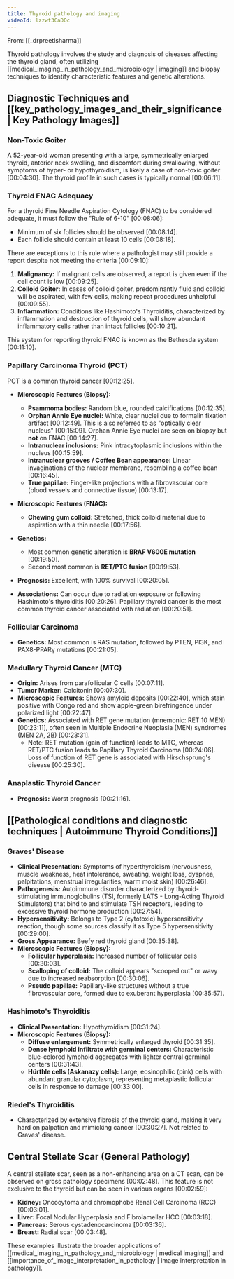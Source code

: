 ```yaml
---
title: Thyroid pathology and imaging
videoId: lzzwt3CaDOc
---
```


From: [[_drpreetisharma]] <br/> 

Thyroid pathology involves the study and diagnosis of diseases affecting the thyroid gland, often utilizing [[medical_imaging_in_pathology_and_microbiology | imaging]] and biopsy techniques to identify characteristic features and genetic alterations.

## Diagnostic Techniques and [[key_pathology_images_and_their_significance | Key Pathology Images]]

### Non-Toxic Goiter
A 52-year-old woman presenting with a large, symmetrically enlarged thyroid, anterior neck swelling, and discomfort during swallowing, without symptoms of hyper- or hypothyroidism, is likely a case of non-toxic goiter <a class="yt-timestamp" data-t="00:04:30">[00:04:30]</a>. The thyroid profile in such cases is typically normal <a class="yt-timestamp" data-t="00:06:11">[00:06:11]</a>.

### Thyroid FNAC Adequacy
For a thyroid Fine Needle Aspiration Cytology (FNAC) to be considered adequate, it must follow the "Rule of 6-10" <a class="yt-timestamp" data-t="00:08:06">[00:08:06]</a>:
*   Minimum of six follicles should be observed <a class="yt-timestamp" data-t="00:08:14">[00:08:14]</a>.
*   Each follicle should contain at least 10 cells <a class="yt-timestamp" data-t="00:08:18">[00:08:18]</a>.

There are exceptions to this rule where a pathologist may still provide a report despite not meeting the criteria <a class="yt-timestamp" data-t="00:09:10">[00:09:10]</a>:
1.  **Malignancy:** If malignant cells are observed, a report is given even if the cell count is low <a class="yt-timestamp" data-t="00:09:25">[00:09:25]</a>.
2.  **Colloid Goiter:** In cases of colloid goiter, predominantly fluid and colloid will be aspirated, with few cells, making repeat procedures unhelpful <a class="yt-timestamp" data-t="00:09:55">[00:09:55]</a>.
3.  **Inflammation:** Conditions like Hashimoto's Thyroiditis, characterized by inflammation and destruction of thyroid cells, will show abundant inflammatory cells rather than intact follicles <a class="yt-timestamp" data-t="00:10:21">[00:10:21]</a>.

This system for reporting thyroid FNAC is known as the Bethesda system <a class="yt-timestamp" data-t="00:11:10">[00:11:10]</a>.

### Papillary Carcinoma Thyroid (PCT)
PCT is a common thyroid cancer <a class="yt-timestamp" data-t="00:12:25">[00:12:25]</a>.
*   **Microscopic Features (Biopsy):**
    *   **Psammoma bodies:** Random blue, rounded calcifications <a class="yt-timestamp" data-t="00:12:35">[00:12:35]</a>.
    *   **Orphan Annie Eye nuclei:** White, clear nuclei due to formalin fixation artifact <a class="yt-timestamp" data-t="00:12:49">[00:12:49]</a>. This is also referred to as "optically clear nucleus" <a class="yt-timestamp" data-t="00:15:09">[00:15:09]</a>. Orphan Annie Eye nuclei are seen on biopsy but **not** on FNAC <a class="yt-timestamp" data-t="00:14:27">[00:14:27]</a>.
    *   **Intranuclear inclusions:** Pink intracytoplasmic inclusions within the nucleus <a class="yt-timestamp" data-t="00:15:59">[00:15:59]</a>.
    *   **Intranuclear grooves / Coffee Bean appearance:** Linear invaginations of the nuclear membrane, resembling a coffee bean <a class="yt-timestamp" data-t="00:16:45">[00:16:45]</a>.
    *   **True papillae:** Finger-like projections with a fibrovascular core (blood vessels and connective tissue) <a class="yt-timestamp" data-t="00:13:17">[00:13:17]</a>.

*   **Microscopic Features (FNAC):**
    *   **Chewing gum colloid:** Stretched, thick colloid material due to aspiration with a thin needle <a class="yt-timestamp" data-t="00:17:56">[00:17:56]</a>.

*   **Genetics:**
    *   Most common genetic alteration is **BRAF V600E mutation** <a class="yt-timestamp" data-t="00:19:50">[00:19:50]</a>.
    *   Second most common is **RET/PTC fusion** <a class="yt-timestamp" data-t="00:19:53">[00:19:53]</a>.
*   **Prognosis:** Excellent, with 100% survival <a class="yt-timestamp" data-t="00:20:05">[00:20:05]</a>.
*   **Associations:** Can occur due to radiation exposure or following Hashimoto's thyroiditis <a class="yt-timestamp" data-t="00:20:26">[00:20:26]</a>. Papillary thyroid cancer is the most common thyroid cancer associated with radiation <a class="yt-timestamp" data-t="00:20:51">[00:20:51]</a>.

### Follicular Carcinoma
*   **Genetics:** Most common is RAS mutation, followed by PTEN, PI3K, and PAX8-PPARγ mutations <a class="yt-timestamp" data-t="00:21:05">[00:21:05]</a>.

### Medullary Thyroid Cancer (MTC)
*   **Origin:** Arises from parafollicular C cells <a class="yt-timestamp" data-t="00:07:11">[00:07:11]</a>.
*   **Tumor Marker:** Calcitonin <a class="yt-timestamp" data-t="00:07:30">[00:07:30]</a>.
*   **Microscopic Features:** Shows amyloid deposits <a class="yt-timestamp" data-t="00:22:40">[00:22:40]</a>, which stain positive with Congo red and show apple-green birefringence under polarized light <a class="yt-timestamp" data-t="00:22:47">[00:22:47]</a>.
*   **Genetics:** Associated with RET gene mutation (mnemonic: RET 10 MEN) <a class="yt-timestamp" data-t="00:23:11">[00:23:11]</a>, often seen in Multiple Endocrine Neoplasia (MEN) syndromes (MEN 2A, 2B) <a class="yt-timestamp" data-t="00:23:31">[00:23:31]</a>.
    *   Note: RET mutation (gain of function) leads to MTC, whereas RET/PTC fusion leads to Papillary Thyroid Carcinoma <a class="yt-timestamp" data-t="00:24:06">[00:24:06]</a>. Loss of function of RET gene is associated with Hirschsprung's disease <a class="yt-timestamp" data-t="00:25:30">[00:25:30]</a>.

### Anaplastic Thyroid Cancer
*   **Prognosis:** Worst prognosis <a class="yt-timestamp" data-t="00:21:16">[00:21:16]</a>.

## [[Pathological conditions and diagnostic techniques | Autoimmune Thyroid Conditions]]

### Graves' Disease
*   **Clinical Presentation:** Symptoms of hyperthyroidism (nervousness, muscle weakness, heat intolerance, sweating, weight loss, dyspnea, palpitations, menstrual irregularities, warm moist skin) <a class="yt-timestamp" data-t="00:26:46">[00:26:46]</a>.
*   **Pathogenesis:** Autoimmune disorder characterized by thyroid-stimulating immunoglobulins (TSI, formerly LATS - Long-Acting Thyroid Stimulators) that bind to and stimulate TSH receptors, leading to excessive thyroid hormone production <a class="yt-timestamp" data-t="00:27:54">[00:27:54]</a>.
*   **Hypersensitivity:** Belongs to Type 2 (cytotoxic) hypersensitivity reaction, though some sources classify it as Type 5 hypersensitivity <a class="yt-timestamp" data-t="00:29:00">[00:29:00]</a>.
*   **Gross Appearance:** Beefy red thyroid gland <a class="yt-timestamp" data-t="00:35:38">[00:35:38]</a>.
*   **Microscopic Features (Biopsy):**
    *   **Follicular hyperplasia:** Increased number of follicular cells <a class="yt-timestamp" data-t="00:30:03">[00:30:03]</a>.
    *   **Scalloping of colloid:** The colloid appears "scooped out" or wavy due to increased reabsorption <a class="yt-timestamp" data-t="00:30:06">[00:30:06]</a>.
    *   **Pseudo papillae:** Papillary-like structures without a true fibrovascular core, formed due to exuberant hyperplasia <a class="yt-timestamp" data-t="00:35:57">[00:35:57]</a>.

### Hashimoto's Thyroiditis
*   **Clinical Presentation:** Hypothyroidism <a class="yt-timestamp" data-t="00:31:24">[00:31:24]</a>.
*   **Microscopic Features (Biopsy):**
    *   **Diffuse enlargement:** Symmetrically enlarged thyroid <a class="yt-timestamp" data-t="00:31:35">[00:31:35]</a>.
    *   **Dense lymphoid infiltrate with germinal centers:** Characteristic blue-colored lymphoid aggregates with lighter central germinal centers <a class="yt-timestamp" data-t="00:31:43">[00:31:43]</a>.
    *   **Hürthle cells (Askanazy cells):** Large, eosinophilic (pink) cells with abundant granular cytoplasm, representing metaplastic follicular cells in response to damage <a class="yt-timestamp" data-t="00:33:00">[00:33:00]</a>.

### Riedel's Thyroiditis
*   Characterized by extensive fibrosis of the thyroid gland, making it very hard on palpation and mimicking cancer <a class="yt-timestamp" data-t="00:30:27">[00:30:27]</a>. Not related to Graves' disease.

## Central Stellate Scar (General Pathology)
A central stellate scar, seen as a non-enhancing area on a CT scan, can be observed on gross pathology specimens <a class="yt-timestamp" data-t="00:02:48">[00:02:48]</a>. This feature is not exclusive to the thyroid but can be seen in various organs <a class="yt-timestamp" data-t="00:02:59">[00:02:59]</a>:
*   **Kidney:** Oncocytoma and chromophobe Renal Cell Carcinoma (RCC) <a class="yt-timestamp" data-t="00:03:01">[00:03:01]</a>.
*   **Liver:** Focal Nodular Hyperplasia and Fibrolamellar HCC <a class="yt-timestamp" data-t="00:03:18">[00:03:18]</a>.
*   **Pancreas:** Serous cystadenocarcinoma <a class="yt-timestamp" data-t="00:03:36">[00:03:36]</a>.
*   **Breast:** Radial scar <a class="yt-timestamp" data-t="00:03:48">[00:03:48]</a>.

These examples illustrate the broader applications of [[medical_imaging_in_pathology_and_microbiology | medical imaging]] and [[importance_of_image_interpretation_in_pathology | image interpretation in pathology]].